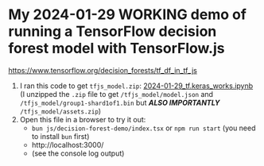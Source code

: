 # My 2024-01-29 WORKING demo of running a TensorFlow decision forest model with TensorFlow.js

https://www.tensorflow.org/decision_forests/tf_df_in_tf_js

1. I ran this code to get `tfjs_model.zip`: [2024-01-29_tf.keras_works.ipynb](https://github.com/hchiam/learning-tf/blob/main/js/decision-forest-demo-2024-01-29/2024-01-29_tf.keras_works.ipynb) (I unzipped the `.zip` file to get `/tfjs_model/model.json` and `/tfjs_model/group1-shard1of1.bin` but **_ALSO IMPORTANTLY_** `/tfjs_model/assets.zip`)
2. Open this file in a browser to try it out:
   - `bun js/decision-forest-demo/index.tsx` or `npm run start` (you need to install `bun` first)
   - http://localhost:3000/
   - (see the console log output)
